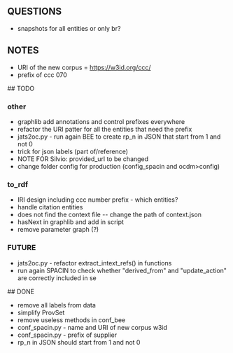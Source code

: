 ## QUESTIONS
 * snapshots for all entities or only br?


## NOTES
* URI of the new corpus = https://w3id.org/ccc/
* prefix of ccc 070

## TODO

### other
 * graphlib add annotations and control prefixes everywhere
 * refactor the URI patter for all the entities that need the prefix
 * jats2oc.py - run again BEE to create rp_n in JSON that start from 1 and not 0
 * trick for json labels (part of/reference)
 * NOTE FOR Silvio: provided_url to be changed
 * change folder config for production (config_spacin and ocdm>config)

### to_rdf
 * IRI design including ccc number prefix - which entities?
 * handle citation entities
 * does not find the context file -- change the path of context.json
 * hasNext in graphlib and add in script
 * remove parameter graph (?)

### FUTURE
 * jats2oc.py - refactor extract_intext_refs() in functions
 * run again SPACIN to check whether "derived_from" and "update_action" are correctly included in se


## DONE
 * remove all labels from data
 * simplify ProvSet
 * remove useless methods in conf_bee
 * conf_spacin.py - name and URI of new corpus w3id
 * conf_spacin.py - prefix of supplier
 * rp_n in JSON should start from 1 and not 0

